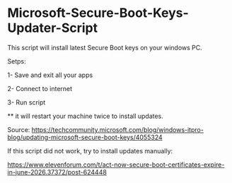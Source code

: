 # Microsoft-Secure-Boot-Keys-Updater-Script
This script will install latest Secure Boot keys on your windows PC.

Setps:

1- Save and exit all your apps

2- Connect to internet

3- Run script

** it will restart your machine twice to install updates.


Source:
https://techcommunity.microsoft.com/blog/windows-itpro-blog/updating-microsoft-secure-boot-keys/4055324


If this script did not work, try to install updates manually:

https://www.elevenforum.com/t/act-now-secure-boot-certificates-expire-in-june-2026.37372/post-624448

